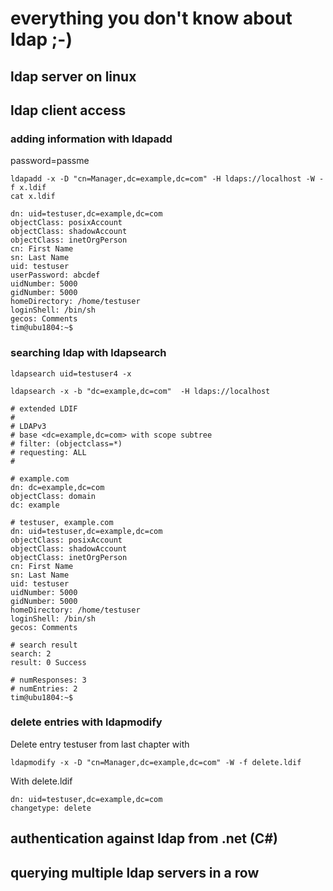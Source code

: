 # everything you don't know about ldap ;-)

## ldap server on linux

## ldap client access

### adding information with ldapadd

password=passme

    ldapadd -x -D "cn=Manager,dc=example,dc=com" -H ldaps://localhost -W -f x.ldif
    cat x.ldif
```
dn: uid=testuser,dc=example,dc=com
objectClass: posixAccount
objectClass: shadowAccount
objectClass: inetOrgPerson
cn: First Name
sn: Last Name
uid: testuser
userPassword: abcdef
uidNumber: 5000
gidNumber: 5000
homeDirectory: /home/testuser
loginShell: /bin/sh
gecos: Comments
tim@ubu1804:~$ 
```

### searching ldap with ldapsearch

    ldapsearch uid=testuser4 -x

    ldapsearch -x -b "dc=example,dc=com"  -H ldaps://localhost
```
# extended LDIF
#
# LDAPv3
# base <dc=example,dc=com> with scope subtree
# filter: (objectclass=*)
# requesting: ALL
#

# example.com
dn: dc=example,dc=com
objectClass: domain
dc: example

# testuser, example.com
dn: uid=testuser,dc=example,dc=com
objectClass: posixAccount
objectClass: shadowAccount
objectClass: inetOrgPerson
cn: First Name
sn: Last Name
uid: testuser
uidNumber: 5000
gidNumber: 5000
homeDirectory: /home/testuser
loginShell: /bin/sh
gecos: Comments

# search result
search: 2
result: 0 Success

# numResponses: 3
# numEntries: 2
tim@ubu1804:~$ 

```

### delete entries with ldapmodify ###

Delete entry testuser from last chapter with
```
ldapmodify -x -D "cn=Manager,dc=example,dc=com" -W -f delete.ldif
```
With delete.ldif
```
dn: uid=testuser,dc=example,dc=com
changetype: delete
```

## authentication against ldap from .net (C#)

## querying multiple ldap servers in a row

